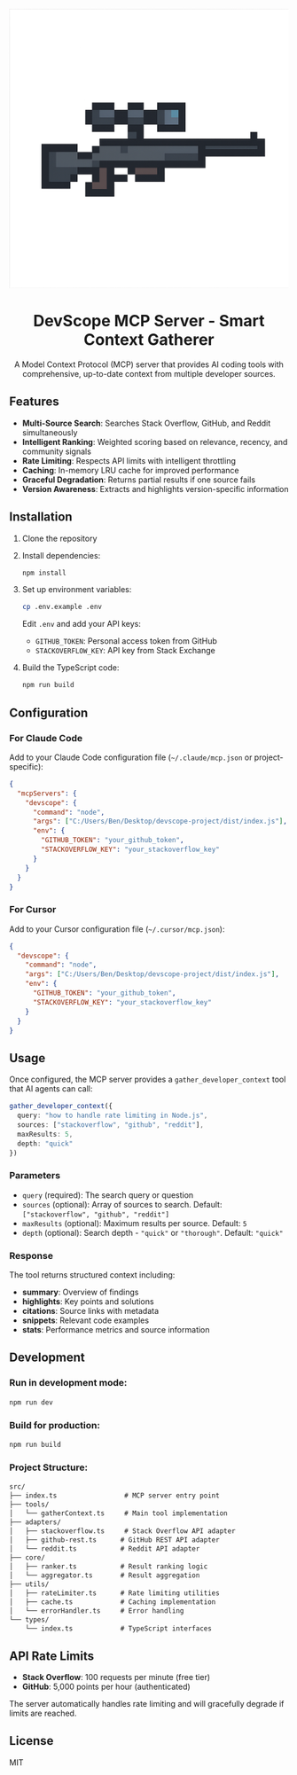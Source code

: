 <div align="center">

![DevScope Logo](./assets/devscopelogo.png)

# DevScope MCP Server - Smart Context Gatherer

A Model Context Protocol (MCP) server that provides AI coding tools with comprehensive, up-to-date context from multiple developer sources.

</div>

## Features

- **Multi-Source Search**: Searches Stack Overflow, GitHub, and Reddit simultaneously
- **Intelligent Ranking**: Weighted scoring based on relevance, recency, and community signals
- **Rate Limiting**: Respects API limits with intelligent throttling
- **Caching**: In-memory LRU cache for improved performance
- **Graceful Degradation**: Returns partial results if one source fails
- **Version Awareness**: Extracts and highlights version-specific information

## Installation

1. Clone the repository
2. Install dependencies:
   ```bash
   npm install
   ```

3. Set up environment variables:
   ```bash
   cp .env.example .env
   ```
   Edit `.env` and add your API keys:
   - `GITHUB_TOKEN`: Personal access token from GitHub
   - `STACKOVERFLOW_KEY`: API key from Stack Exchange

4. Build the TypeScript code:
   ```bash
   npm run build
   ```

## Configuration

### For Claude Code

Add to your Claude Code configuration file (`~/.claude/mcp.json` or project-specific):

```json
{
  "mcpServers": {
    "devscope": {
      "command": "node",
      "args": ["C:/Users/Ben/Desktop/devscope-project/dist/index.js"],
      "env": {
        "GITHUB_TOKEN": "your_github_token",
        "STACKOVERFLOW_KEY": "your_stackoverflow_key"
      }
    }
  }
}
```

### For Cursor

Add to your Cursor configuration file (`~/.cursor/mcp.json`):

```json
{
  "devscope": {
    "command": "node",
    "args": ["C:/Users/Ben/Desktop/devscope-project/dist/index.js"],
    "env": {
      "GITHUB_TOKEN": "your_github_token",
      "STACKOVERFLOW_KEY": "your_stackoverflow_key"
    }
  }
}
```

## Usage

Once configured, the MCP server provides a `gather_developer_context` tool that AI agents can call:

```typescript
gather_developer_context({
  query: "how to handle rate limiting in Node.js",
  sources: ["stackoverflow", "github", "reddit"],
  maxResults: 5,
  depth: "quick"
})
```

### Parameters

- `query` (required): The search query or question
- `sources` (optional): Array of sources to search. Default: `["stackoverflow", "github", "reddit"]`
- `maxResults` (optional): Maximum results per source. Default: `5`
- `depth` (optional): Search depth - `"quick"` or `"thorough"`. Default: `"quick"`

### Response

The tool returns structured context including:
- **summary**: Overview of findings
- **highlights**: Key points and solutions
- **citations**: Source links with metadata
- **snippets**: Relevant code examples
- **stats**: Performance metrics and source information

## Development

### Run in development mode:
```bash
npm run dev
```

### Build for production:
```bash
npm run build
```

### Project Structure:
```
src/
├── index.ts                 # MCP server entry point
├── tools/
│   └── gatherContext.ts     # Main tool implementation
├── adapters/
│   ├── stackoverflow.ts     # Stack Overflow API adapter
│   ├── github-rest.ts      # GitHub REST API adapter
│   └── reddit.ts           # Reddit API adapter
├── core/
│   ├── ranker.ts           # Result ranking logic
│   └── aggregator.ts       # Result aggregation
├── utils/
│   ├── rateLimiter.ts      # Rate limiting utilities
│   ├── cache.ts            # Caching implementation
│   └── errorHandler.ts     # Error handling
└── types/
    └── index.ts            # TypeScript interfaces
```

## API Rate Limits

- **Stack Overflow**: 100 requests per minute (free tier)
- **GitHub**: 5,000 points per hour (authenticated)

The server automatically handles rate limiting and will gracefully degrade if limits are reached.

## License

MIT